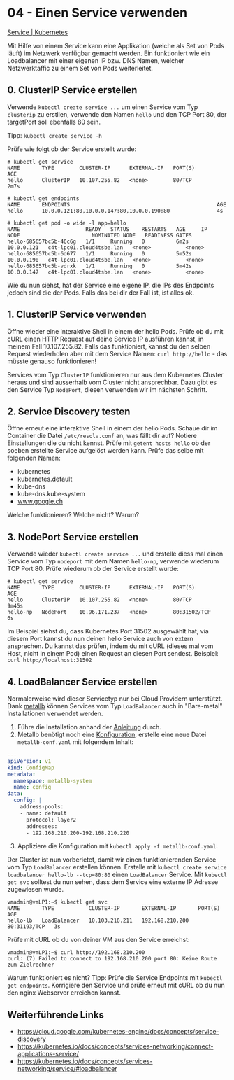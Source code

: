 # 04 - Einen Service verwenden
[Service | Kubernetes](https://kubernetes.io/docs/concepts/services-networking/service/)

Mit Hilfe von einem Service kann eine Applikation (welche als Set von Pods läuft) im Netzwerk verfügbar gemacht werden. Ein funktioniert wie ein Loadbalancer mit einer eigenen IP bzw. DNS Namen, welcher Netzwerktaffic zu einem Set von Pods weiterleitet.

## 0. ClusterIP Service erstellen
Verwende `kubectl create service ...` um einen Service vom Typ `clusterip` zu erstllen, verwende den Namen `hello` und den TCP Port 80, der targetPort soll ebenfalls 80 sein.

Tipp: `kubectl create service -h`

Prüfe wie folgt ob der Service erstellt wurde:

```console
# kubectl get service
NAME       TYPE        CLUSTER-IP      EXTERNAL-IP   PORT(S)                  AGE
hello      ClusterIP   10.107.255.82   <none>        80/TCP                   2m7s

# kubectl get endpoints
NAME       ENDPOINTS                                               AGE
hello      10.0.0.121:80,10.0.0.147:80,10.0.0.190:80               4s

# kubectl get pod -o wide -l app=hello
NAME                     READY   STATUS    RESTARTS   AGE     IP           NODE                       NOMINATED NODE   READINESS GATES
hello-685657bc5b-46c6g   1/1     Running   0          6m2s    10.0.0.121   c4t-lpc01.cloud4tsbe.lan   <none>           <none>
hello-685657bc5b-6d677   1/1     Running   0          5m52s   10.0.0.190   c4t-lpc01.cloud4tsbe.lan   <none>           <none>
hello-685657bc5b-vdrxk   1/1     Running   0          5m42s   10.0.0.147   c4t-lpc01.cloud4tsbe.lan   <none>           <none>
```

Wie du nun siehst, hat der Service eine eigene IP, die IPs des Endpoints jedoch sind die der Pods. Falls das bei dir der Fall ist, ist alles ok.

## 1. ClusterIP Service verwenden
Öffne wieder eine interaktive Shell in einem der hello Pods. Prüfe ob du mit cURL einen HTTP Request auf deine Service IP ausführen kannst, in meinem Fall 10.107.255.82. Falls das funktioniert, kannst du den selben Request wiederholen aber mit dem Service Namen: `curl http://hello` - das müsste genauso funktionieren!

Services vom Typ `ClusterIP` funktionieren nur aus dem Kubernetes Cluster heraus und sind ausserhalb vom Cluster nicht ansprechbar. Dazu gibt es den Service Typ `NodePort`, diesen verwenden wir im nächsten Schritt.

## 2. Service Discovery testen
Öffne erneut eine interaktive Shell in einem der hello Pods. Schaue dir im Container die Datei `/etc/resolv.conf` an, was fällt dir auf?
Notiere Einstellungen die du nicht kennst. Prüfe mit `getent hosts hello` ob der soeben erstellte Service aufgelöst werden kann. Prüfe das selbe mit folgenden Namen:

* kubernetes
* kubernetes.default
* kube-dns
* kube-dns.kube-system
* www.google.ch

Welche funktionieren? Welche nicht? Warum?

## 3. NodePort Service erstellen
Verwende wieder `kubectl create service ...` und erstelle diess mal einen Service vom Typ `nodeport` mit dem Namen `hello-np`, verwende wiederum TCP Port 80. Prüfe wiederum ob der Service erstellt wurde:

```console
# kubectl get service
NAME       TYPE        CLUSTER-IP      EXTERNAL-IP   PORT(S)                  AGE
hello      ClusterIP   10.107.255.82   <none>        80/TCP                   9m45s
hello-np   NodePort    10.96.171.237   <none>        80:31502/TCP             6s
```

Im Beispiel siehst du, dass Kubernetes Port 31502 ausgewählt hat, via diesem Port kannst du nun deinen hello Service auch von extern ansprechen. Du kannst das prüfen, indem du mit cURL (dieses mal vom Host, nicht in einem Pod) einen Request an diesen Port sendest. Beispiel: `curl http://localhost:31502`

## 4. LoadBalancer Service erstellen
Normalerweise wird dieser Servicetyp nur bei Cloud Providern unterstützt. Dank [metallb](https://github.com/metallb/metallb) können Services vom Typ `LoadBalancer` auch in "Bare-metal" Installationen verwendet werden.

1. Führe die Installation anhand der [Anleitung](https://metallb.universe.tf/installation/) durch.
2. Metallb benötigt noch eine [Konfiguration](https://metallb.universe.tf/configuration/), erstelle eine neue Datei `metallb-conf.yaml` mit folgendem Inhalt:
```yaml
---
apiVersion: v1
kind: ConfigMap
metadata:
  namespace: metallb-system
  name: config
data:
  config: |
    address-pools:
    - name: default
      protocol: layer2
      addresses:
      - 192.168.210.200-192.168.210.220
```
3. Appliziere die Konfiguration mit `kubectl apply -f metallb-conf.yaml`.

Der Cluster ist nun vorberietet, damit wir einen funktionierenden Service vom Typ `LoadBalancer` erstellen können. Erstelle mit `kubectl create service loadbalancer hello-lb --tcp=80:80` einen `LoadBalancer` Service. Mit `kubectl get svc` solltest du nun sehen, dass dem Service eine externe IP Adresse zugewiesen wurde.

```console
vmadmin@vmLP1:~$ kubectl get svc
NAME       TYPE           CLUSTER-IP       EXTERNAL-IP       PORT(S)        AGE
hello-lb   LoadBalancer   10.103.216.211   192.168.210.200   80:31193/TCP   3s
```

Prüfe mit cURL ob du von deiner VM aus den Service erreichst:
```console
vmadmin@vmLP1:~$ curl http://192.168.210.200
curl: (7) Failed to connect to 192.168.210.200 port 80: Keine Route zum Zielrechner
```

Warum funktioniert es nicht? Tipp: Prüfe die Service Endpoints mit `kubectl get endpoints`. Korrigiere den Service und prüfe erneut mit cURL ob du nun den nginx Webserver erreichen kannst.

## Weiterführende Links
* https://cloud.google.com/kubernetes-engine/docs/concepts/service-discovery
* https://kubernetes.io/docs/concepts/services-networking/connect-applications-service/
* https://kubernetes.io/docs/concepts/services-networking/service/#loadbalancer